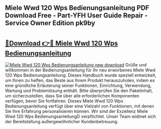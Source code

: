 ## Miele Wwd 120 Wps Bedienungsanleitung PDF Download Free - Part-YFH User Guide Repair - Service Owner Edition pk9by

# <h2><a href="http://df1uix.blite.top/?on=Miele+Wwd+120+Wps+Bedienungsanleitung">🔗Download 👉🔴 Miele Wwd 120 Wps Bedienungsanleitung</a></h2>

[![Miele Wwd 120 Wps Bedienungsanleitung new download](https://i.imgur.com/lujVjoI.png)](http://df1uix.blite.top/?on=Miele+Wwd+120+Wps+Bedienungsanleitung)
Grüße und willkommen in der Bedienungsanleitung für Ihr neu erworbenes Miele Wwd 120 Wps Bedienungsanleitung. Dieses Handbuch wurde speziell entwickelt, um Ihnen zu helfen, das Beste aus Ihrem Produkt herauszuholen, indem es eine gründliche Erläuterung seiner Funktionen, Einrichtung, Verwendung, Wartung und Problemlösung enthält. Bitte überprüfen Sie den Paketinhalt, um sicherzustellen, dass Sie über alle erforderlichen Komponenten verfügen, bevor Sie fortfahren. Dieses Miele Wwd 120 Wps Bedienungsanleitung verfügt über eine Vielzahl von Funktionen, mit denen Sie Ihre Erfahrung personalisieren können. Wir sind der Exzellenz Miele Wwd 120 Wps BedienungsanleitungD verpflichtet. Unser Team widmet sich der Bereitstellung außergewöhnlicher Kundenbetreuung.
